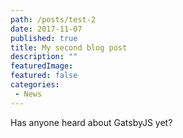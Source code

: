 ```yaml
---
path: /posts/test-2
date: 2017-11-07
published: true
title: My second blog post
description: ""
featuredImage: 
featured: false
categories:
 - News
---
```


Has anyone heard about GatsbyJS yet?